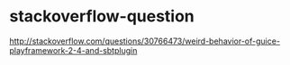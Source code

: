 # stackoverflow-question

http://stackoverflow.com/questions/30766473/weird-behavior-of-guice-playframework-2-4-and-sbtplugin
